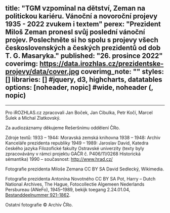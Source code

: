 title: "TGM vzpomínal na dětství, Zeman na politickou kariéru. Vánoční a novoroční projevy 1935 - 2022 zvukem i textem"
perex: "Prezident Miloš Zeman pronesl svůj poslední vánoční projev. Poslechněte si ho spolu s projevy všech československých a českých prezidentů od dob T. G. Masaryka."
published: "26. prosince 2022"
coverimg: https://data.irozhlas.cz/prezidentske-projevy/data/cover.jpg
coverimg_note: ""
styles: []
libraries: [] #jquery, d3, highcharts, datatables
options: [noheader, nopic] #wide, noheader (, nopic)
---
<div id="projevy-app"></div>
<hr>
<div id="projevy-footer">
Pro iROZHLAS.cz zpracovali Jan Boček, Jan Cibulka, Petr Kočí, Marcel Šulek a Michal Zlatkovský.

Za audiozáznamy děkujeme Rešeršnímu oddělení ČRo.

Zdroje textů:
1933 – 1944: Moravská zemská knihovna
1938 – 1948: Archiv Kanceláře prezidenta republiky
1949 – 1989: Jaroslav David, Katedra českého jazyka Filozofické fakulty Ostravské univerzity (texty byly zpracovávány v rámci projektu GAČR č. P406/11/0268 Historická sémantika)
1990 – současnost: http://www.hrad.cz/

Fotografie prezidenta Miloše Zemana CC BY SA David Sedlecký, Wikimedia.

Fotografie prezidenta Antonína Novotného CC BY SA Pot, Harry – Dutch National Archives, The Hague, Fotocollectie Algemeen Nederlands Persbureau (ANeFo), 1945–1989, bekijk toegang 2.24.01.04, [Bestanddeelnummer 921-1862](http://www.gahetna.nl/collectie/afbeeldingen/fotocollectie/zoeken/weergave/detail/q/id/ab3a530a-d0b4-102d-bcf8-003048976d84).

Ostatní fotografie © Archiv ČRo.
</div>
